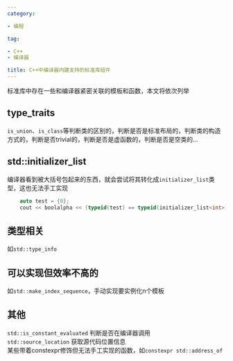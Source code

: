```yaml
---
category:

- 编程

tag:

- C++
- 编译器

title: C++中编译器内建支持的标准库组件
---
```

标准库中存在一些和编译器紧密关联的模板和函数，本文将依次列举
<!-- more -->
## type_traits
`is_union`、`is_class`等判断类的区别的，判断是否是标准布局的，判断类的构造方式的，判断是否trivial的，判断是否是虚函数的，判断是否是空类的...

## std::initializer_list
编译器看到被大括号包起来的东西，就会尝试将其转化成`initializer_list`类型，这也无法手工实现
```cpp
    auto test = {0};
    cout << boolalpha << (typeid(test) == typeid(initializer_list<int>)); //true
```

## 类型相关
如`std::type_info`

## 可以实现但效率不高的
如`std::make_index_sequence`，手动实现要实例化n个模板

## 其他
`std::is_constant_evaluated` 判断是否在编译器调用\
`std::source_location` 获取源代码位置信息\
某些带着constexpr修饰但无法手工实现的函数，如`constexpr std::address_of`